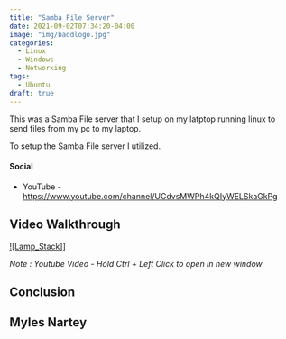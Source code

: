 ```yaml
---
title: "Samba File Server"
date: 2021-09-02T07:34:20-04:00
image: "img/baddlogo.jpg"
categories:
  - Linux
  - Windows
  - Networking
tags:
  - Ubuntu
draft: true
---
```


This was a Samba File server that I setup on my latptop running linux to send files from my pc to my laptop.
<!--more-->

 To setup the Samba File server I utilized.




#### Social

- YouTube - <https://www.youtube.com/channel/UCdvsMWPh4kQIyWELSkaGkPg>



## Video Walkthrough
[![Lamp_Stack]](https://youtube.com)]

_Note : Youtube Video - Hold Ctrl + Left Click to open in new window_ 

## Conclusion

## Myles Nartey 



